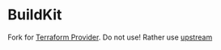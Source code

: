 
# BuildKit

Fork for [Terraform Provider](https://github.com/abergmeier/terraform-provider-buildkit).
Do not use!
Rather use [upstream](https://github.com/moby/buildkit)
